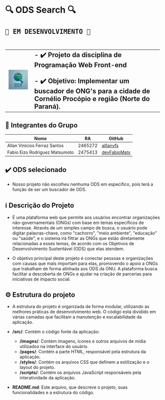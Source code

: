 # 🔍 ODS Search 🔍

<H2> <kbd>🚧 EM DESENVOLVIMENTO 🚧</kbd><br><br>

<table>
  <tr>
    <td>
      <img src="./src/images/ods-search-logo.png" alt="Logo do ODS Search" width="250rem">
    </td>
    <td>
      - ✔️ Projeto da disciplina de Programação Web Front-end <br><br>
      - ✔️ Objetivo: Implementar um buscador de ONG's para a cidade de Cornélio Procópio e região (Norte do Paraná).
    </td>
  </tr>
</table>

## 🧠 Integrantes do Grupo

| Nome                           | RA      | GitHub                                          |
| ------------------------------ | ------- | ----------------------------------------------- |
| Allan Vinicios Ferraz Santos   | 2465272 | [alllanvfs](https://github.com/alllanvfs)       |
| Fabio Eizo Rodriguez Matsumoto | 2475413 | [devFabioMats](https://github.com/devFabioMats) |

## ✔️ ODS selecionado

- Nosso projeto não escolheu nenhuma ODS em especifico, pois terá a função de ser um buscador de ODS.

## ℹ️ Descrição do Projeto

- É uma plataforma web que permite aos usuários encontrar organizações não-governamentais (ONGs) com base em temas específicos de interesse. Através de um simples campo de busca, o usuário pode digitar palavras-chave, como "cachorro", "meio ambiente", "educação" ou "saúde", e o sistema irá filtrar as ONGs que estão diretamente relacionadas a esses temas, de acordo com os Objetivos de Desenvolvimento Sustentável (ODS) que elas atendem.

- O objetivo principal deste projeto é conectar pessoas e organizações com causas que mais importam para elas, promovendo o apoio a ONGs que trabalham de forma alinhada aos ODS da ONU. A plataforma busca facilitar a descoberta de ONGs e ajudar na criação de parcerias para iniciativas de impacto social.

## ⚙️ Estrutura do projeto

- A estrutura do projeto é organizada de forma modular, utilizando as melhores práticas de desenvolvimento web. O código está dividido em várias camadas que facilitam a manutenção e escalabilidade da aplicação.

- **/src/**: Contém o código fonte da aplicação:
  - **/images/**: Contém imagens, ícones e outros arquivos de mídia utilizados na interface do usuário.
  - **/pages/**: Contém a parte HTML, responsável pela estrutura da aplicação.
  - **/styles/**: Contém os arquivos CSS que definem a estilização e o layout do projeto.
  - **/scripts/**: Contém os arquivos JavaScript responsáveis pela interatividade da aplicação.
- **README.md**: Este arquivo, que descreve o projeto, suas funcionalidades e a estrutura do código.

